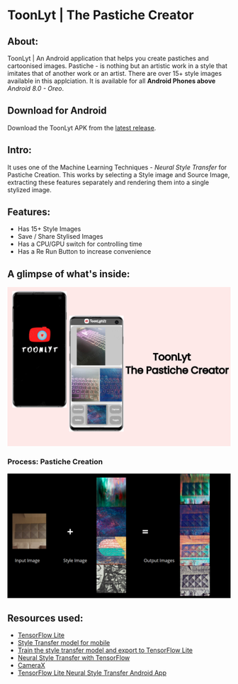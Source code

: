 # ToonLyt | The Pastiche Creator

## About: 
ToonLyt | An Android application that helps you create pastiches and cartoonised images. Pastiche - is nothing but an artistic work in a style that imitates that of another work or an artist. There are over 15+ style images available in this applciation. It is available for all **Android Phones above** *Android 8.0 - Oreo*.  
## Download for Android
Download the ToonLyt APK from the  [latest release](https://github.com/sairpa/ToonLytV2/releases).

## Intro:
It uses one of the Machine Learning Techniques - *Neural Style Transfer* for Pastiche Creation. This works by selecting a Style image and Source Image, extracting these features separately and rendering them into a single stylized image. 

## Features:
- Has 15+ Style Images
- Save / Share Stylised Images
- Has a CPU/GPU switch for controlling time
- Has a Re Run Button to increase convenience 

## A glimpse of what's inside:

![App](/Images/ToonLyt.jpg)

### Process: Pastiche Creation
![Input -> Output](/Images/Process.png)

## Resources used:

*   [TensorFlow Lite](https://www.tensorflow.org/lite)
*   [Style Transfer model for mobile](https://www.tensorflow.org/lite/models/style_transfer/overview)
*   [Train the style transfer model and export to TensorFlow Lite](https://github.com/tensorflow/magenta/tree/master/magenta/models/arbitrary_image_stylization#train-a-model-on-a-large-dataset-with-data-augmentation-to-run-on-mobile)
*   [Neural Style Transfer with TensorFlow](https://www.tensorflow.org/tutorials/generative/style_transfer)
*   [CameraX](https://developer.android.com/training/camerax)
*   [TensorFlow Lite Neural Style Transfer Android App](https://github.com/tensorflow/examples/tree/master/lite/examples/style_transfer/android)
